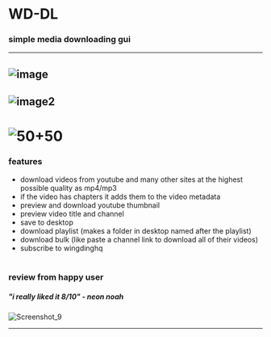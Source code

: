 # WD-DL
### simple media downloading gui


---
![image](https://github.com/user-attachments/assets/fa530b44-4bf1-497c-a408-b2aca51d4393)
-----------------
![image2](https://github.com/user-attachments/assets/0a73edc6-0a2b-4bb1-a37b-3c91acd95366) 
-----------------
# ![50+50](https://github.com/user-attachments/assets/0ade7a9a-cdfc-4468-8919-e1d0b03bb8ba)
### features
- download videos from youtube and many other sites at the highest possible quality as mp4/mp3
- if the video has chapters it adds them to the video metadata
- preview and download youtube thumbnail
- preview video title and channel
- save to desktop
- download playlist (makes a folder in desktop named after the playlist)
- download bulk (like paste a channel link to download all of their videos)
- subscribe to wingdinghq


#

### review from happy user

##### *"i really liked it 8/10"* - neon noah

![Screenshot_9](https://github.com/user-attachments/assets/33769781-4efd-4d53-9e44-5dd8c27d3eac)


-----------------

